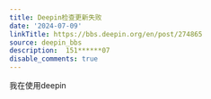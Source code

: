 ```yaml
---
title: Deepin检查更新失败
date: '2024-07-09'
linkTitle: https://bbs.deepin.org/en/post/274865
source: deepin_bbs
description:  151******07 
disable_comments: true
---
```

我在使用deepin
